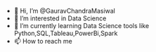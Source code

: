 - 👋 Hi, I’m @GauravChandraMasiwal
- 👀 I’m interested in Data Science
- 🌱 I’m currently learning Data Science tools like Python,SQL,Tableau,PowerBi,Spark
- 📫 How to reach me 

<!---
GauravChandraMasiwal/GauravChandraMasiwal is a ✨ special ✨ repository because its `README.md` (this file) appears on your GitHub profile.
You can click the Preview link to take a look at your changes.
--->
